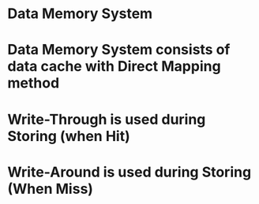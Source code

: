 # Data Memory System
# Data Memory System consists of data cache with Direct Mapping method
# Write-Through is used during Storing (when Hit)
# Write-Around  is used during Storing (When Miss)
